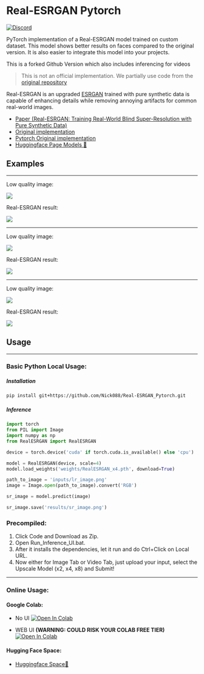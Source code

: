 # Real-ESRGAN Pytorch

[![Discord](https://img.shields.io/discord/1198701940511617164?color=%23738ADB&label=Discord&style=for-the-badge)](https://discord.gg/osai)

PyTorch implementation of a Real-ESRGAN model trained on custom dataset. This model shows better results on faces compared to the original version. It is also easier to integrate this model into your projects.

This is a forked Github Version which also includes inferencing for videos

> This is not an official implementation. We partially use code from the [original repository](https://github.com/xinntao/Real-ESRGAN)

Real-ESRGAN is an upgraded [ESRGAN](https://arxiv.org/abs/1809.00219) trained with pure synthetic data is capable of enhancing details while removing annoying artifacts for common real-world images. 



- [Paper (Real-ESRGAN: Training Real-World Blind Super-Resolution with Pure Synthetic Data)](https://arxiv.org/abs/2107.10833)
- [Original implementation](https://github.com/xinntao/Real-ESRGAN)
- [Pytorch Original implementation](https://github.com/ai-forever/Real-ESRGAN)
- [Huggingface Page Models 🤗](https://huggingface.co/sberbank-ai/Real-ESRGAN)

## Examples

---

Low quality image:

![](inputs/lr_image.png)

Real-ESRGAN result:

![](results/sr_image.png)

---

Low quality image:

![](inputs/lr_face.png)

Real-ESRGAN result:

![](results/sr_face.png)

---

Low quality image:

![](inputs/lr_lion.png)

Real-ESRGAN result:

![](results/sr_lion.png)

## Usage

---

### Basic Python Local Usage:

##### Installation

```bash
pip install git+https://github.com/Nick088/Real-ESRGAN_Pytorch.git
```

##### Inference

```python
import torch
from PIL import Image
import numpy as np
from RealESRGAN import RealESRGAN

device = torch.device('cuda' if torch.cuda.is_available() else 'cpu')

model = RealESRGAN(device, scale=4)
model.load_weights('weights/RealESRGAN_x4.pth', download=True)

path_to_image = 'inputs/lr_image.png'
image = Image.open(path_to_image).convert('RGB')

sr_image = model.predict(image)

sr_image.save('results/sr_image.png')
```

### Precompiled:

1. Click Code and Download as Zip.
2. Open Run_Inference_UI.bat.
3. After it installs the dependencies, let it run and do Ctrl+Click on Local URL.
4. Now either for Image Tab or Video Tab, just upload your input, select the Upscale Model (x2, x4, x8) and Submit!

---

### Online Usage:

#### Google Colab:
- No UI <a target="_blank" href="https://colab.research.google.com/github/Nick088Official/Real-ESRGAN_Pytorch/blob/main/Real_ESRGAN_Pytorch_Inference_NO_UI.ipynb">
  <img src="https://colab.research.google.com/assets/colab-badge.svg" alt="Open In Colab"/>
</a>

- WEB UI **(WARNING: COULD RISK YOUR COLAB FREE TIER)** <a target="_blank" href="https://colab.research.google.com/github/Nick088Official/Real-ESRGAN_Pytorch/blob/main/Real_ESRGAN_Pytorch_Inference_WEB_UI.ipynb">
  <img src="https://colab.research.google.com/assets/colab-badge.svg" alt="Open In Colab"/>
</a>

#### Hugging Face Space:
- [Huggingface Space🤗](https://huggingface.co/spaces/Nick088/Real-ESRGAN_Pytorch)
